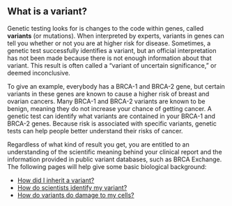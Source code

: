 ## What is a variant?

Genetic testing looks for is changes to the code within genes, called **variants** \(or mutations\). When interpreted by experts, variants in genes can tell you whether or not you are at higher risk for disease. Sometimes, a genetic test successfully identifies a variant, but an official interpretation has not been made because there is not enough information about that variant. This result is often called a “variant of uncertain significance,” or deemed inconclusive.

To give an example, everybody has a BRCA-1 and BRCA-2 gene, but certain variants in these genes are known to cause a higher risk of breast and ovarian cancers. Many BRCA-1 and BRCA-2 variants are known to be benign, meaning they do not increase your chance of getting cancer. A genetic test can identify what variants are contained in your BRCA-1 and BRCA-2 genes. Because risk is associated with specific variants, genetic tests can help people better understand their risks of cancer.

Regardless of what kind of result you get, you are entitled to an understanding of the scientific meaning behind your clinical report and the information provided in public variant databases, such as BRCA Exchange. The following pages will help give some basic biological background:

* [How did I inherit a variant?](/chapter1/subtab.md)
* [How do scientists identify my variant?](/chapter1/sequencing.md)
* [How do variants do damage to my cells? ](/chapter1/proteins.md) 



